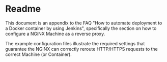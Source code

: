 # Readme

This document is an appendix to the FAQ "How to automate deployment to a Docker container by using Jenkins", specifically the section on how to configure a NGiNX Machine as a reverse proxy.

The example configuration files illustrate the required settings that guarantee the NGiNX can correctly reroute HTTP/HTTPS requests to the correct Machine (or Container).
